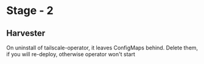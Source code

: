 # Stage - 2
## Harvester
On uninstall of tailscale-operator, it leaves ConfigMaps behind. Delete them, if you will re-deploy, otherwise operator won't start